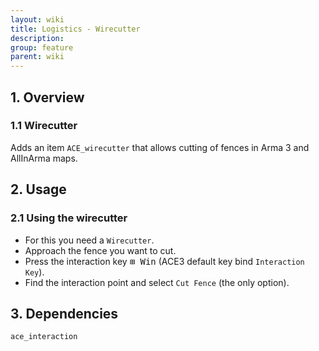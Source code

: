 ```yaml
---
layout: wiki
title: Logistics - Wirecutter
description: 
group: feature
parent: wiki
---
```


## 1. Overview

### 1.1 Wirecutter
Adds an item `ACE_wirecutter` that allows cutting of fences in Arma 3 and AllInArma maps.

## 2. Usage

### 2.1 Using the wirecutter
- For this you need a `Wirecutter`.
- Approach the fence you want to cut.
- Press the interaction key <kbd>⊞ Win</kbd> (ACE3 default key bind `Interaction Key`).
- Find the interaction point and select `Cut Fence` (the only option).

## 3. Dependencies

`ace_interaction`
